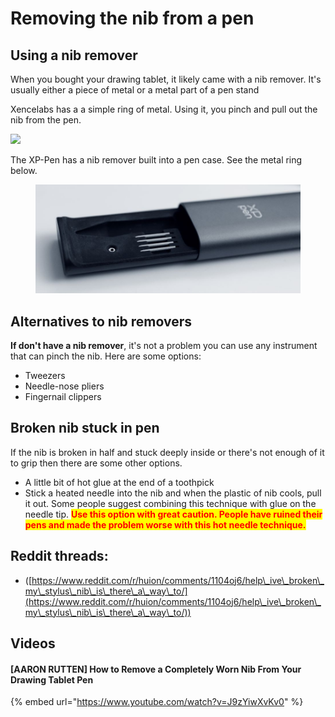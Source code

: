 # Removing the nib from a pen

## Using a nib remover

When you bought your drawing tablet, it likely came with a nib remover. It's usually either a piece of metal or a metal part of a pen stand

Xencelabs has a a simple ring of metal. Using it, you pinch and pull out the nib from the pen.

![](../../.gitbook/assets/xencelabs\_nib\_remover.jpg)



The XP-Pen has a nib remover built into a pen case. See the metal ring below.

<figure><img src="../../.gitbook/assets/XP-Pen nib remover 20923_09_22 small (1).jpg" alt=""><figcaption></figcaption></figure>

## Alternatives to nib removers

**If don't have a nib remover**, it's not a problem you can use any instrument that can pinch the nib. Here are some options:

* Tweezers
* Needle-nose pliers
* Fingernail clippers

## Broken nib stuck in pen

If the nib is broken in half and stuck deeply inside or there's not enough of it to grip then there are some other options.&#x20;

* A little bit of hot glue at the end of a toothpick
* Stick a heated needle into the nib and when the plastic of nib cools, pull it out. Some people suggest combining this technique with glue on the needle tip. <mark style="color:red;">**Use this option with great caution. People have ruined their pens and made the problem worse with this hot needle technique.**</mark>

## Reddit threads:

* ([https://www.reddit.com/r/huion/comments/1104oj6/help\_ive\_broken\_my\_stylus\_nib\_is\_there\_a\_way\_to/](https://www.reddit.com/r/huion/comments/1104oj6/help\_ive\_broken\_my\_stylus\_nib\_is\_there\_a\_way\_to/))

## Videos

#### \[AARON RUTTEN] How to Remove a Completely Worn Nib From Your Drawing Tablet Pen

{% embed url="https://www.youtube.com/watch?v=J9zYiwXvKv0" %}
